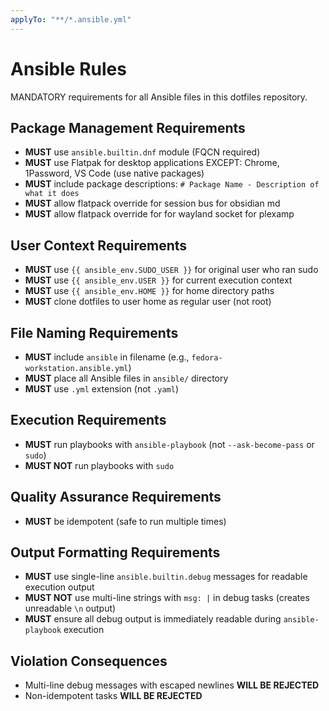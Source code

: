 ```yaml
---
applyTo: "**/*.ansible.yml"
---
```


# Ansible Rules

MANDATORY requirements for all Ansible files in this dotfiles repository.

## Package Management Requirements

- **MUST** use `ansible.builtin.dnf` module (FQCN required)
- **MUST** use Flatpak for desktop applications EXCEPT: Chrome, 1Password, VS Code (use native packages)
- **MUST** include package descriptions: `# Package Name - Description of what it does`
- **MUST** allow flatpack override for session bus for obsidian md
- **MUST** allow flatpack override for for wayland socket for plexamp

## User Context Requirements

- **MUST** use `{{ ansible_env.SUDO_USER }}` for original user who ran sudo
- **MUST** use `{{ ansible_env.USER }}` for current execution context
- **MUST** use `{{ ansible_env.HOME }}` for home directory paths
- **MUST** clone dotfiles to user home as regular user (not root)

## File Naming Requirements

- **MUST** include `ansible` in filename (e.g., `fedora-workstation.ansible.yml`)
- **MUST** place all Ansible files in `ansible/` directory
- **MUST** use `.yml` extension (not `.yaml`)

## Execution Requirements

- **MUST** run playbooks with `ansible-playbook` (not `--ask-become-pass` or `sudo`)
- **MUST NOT** run playbooks with `sudo`

## Quality Assurance Requirements

- **MUST** be idempotent (safe to run multiple times)

## Output Formatting Requirements

- **MUST** use single-line `ansible.builtin.debug` messages for readable execution output
- **MUST NOT** use multi-line strings with `msg: |` in debug tasks (creates unreadable `\n` output)
- **MUST** ensure all debug output is immediately readable during `ansible-playbook` execution

## Violation Consequences

- Multi-line debug messages with escaped newlines **WILL BE REJECTED**
- Non-idempotent tasks **WILL BE REJECTED**
